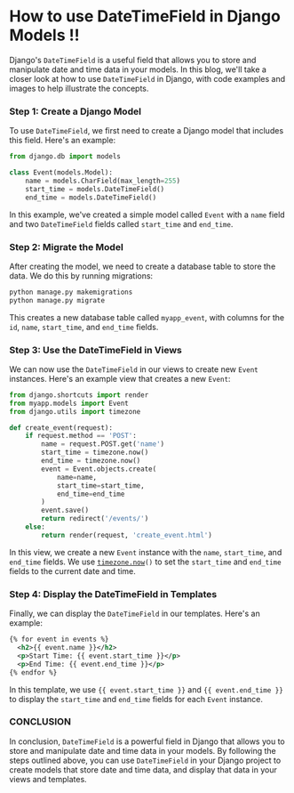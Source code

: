 # How to use DateTimeField in Django Models !!

Django's `DateTimeField` is a useful field that allows you to store and manipulate date and time data in your models. In this blog, we'll take a closer look at how to use `DateTimeField` in Django, with code examples and images to help illustrate the concepts.

### Step 1: Create a Django Model

To use `DateTimeField`, we first need to create a Django model that includes this field. Here's an example:

```python
from django.db import models

class Event(models.Model):
    name = models.CharField(max_length=255)
    start_time = models.DateTimeField()
    end_time = models.DateTimeField()
```

In this example, we've created a simple model called `Event` with a `name` field and two `DateTimeField` fields called `start_time` and `end_time`.

### Step 2: Migrate the Model

After creating the model, we need to create a database table to store the data. We do this by running migrations:

```python
python manage.py makemigrations
python manage.py migrate
```

This creates a new database table called `myapp_event`, with columns for the `id`, `name`, `start_time`, and `end_time` fields.

### Step 3: Use the DateTimeField in Views

We can now use the `DateTimeField` in our views to create new `Event` instances. Here's an example view that creates a new `Event`:

```python
from django.shortcuts import render
from myapp.models import Event
from django.utils import timezone

def create_event(request):
    if request.method == 'POST':
        name = request.POST.get('name')
        start_time = timezone.now()
        end_time = timezone.now()
        event = Event.objects.create(
            name=name,
            start_time=start_time,
            end_time=end_time
        )
        event.save()
        return redirect('/events/')
    else:
        return render(request, 'create_event.html')
```

In this view, we create a new `Event` instance with the `name`, `start_time`, and `end_time` fields. We use [`timezone.now`](http://timezone.now)`()` to set the `start_time` and `end_time` fields to the current date and time.

### Step 4: Display the DateTimeField in Templates

Finally, we can display the `DateTimeField` in our templates. Here's an example:

```xml
{% for event in events %}
  <h2>{{ event.name }}</h2>
  <p>Start Time: {{ event.start_time }}</p>
  <p>End Time: {{ event.end_time }}</p>
{% endfor %}
```

In this template, we use `{{ event.start_time }}` and `{{ event.end_time }}` to display the `start_time` and `end_time` fields for each `Event` instance.

### CONCLUSION

In conclusion, `DateTimeField` is a powerful field in Django that allows you to store and manipulate date and time data in your models. By following the steps outlined above, you can use `DateTimeField` in your Django project to create models that store date and time data, and display that data in your views and templates.